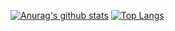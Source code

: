 <!--
**Perye/Perye** is a ✨ _special_ ✨ repository because its `README.md` (this file) appears on your GitHub profile.

Here are some ideas to get you started:

- 🔭 I’m currently working on ...
- 🌱 I’m currently learning ...
- 👯 I’m looking to collaborate on ...
- 🤔 I’m looking for help with ...
- 💬 Ask me about ...
- 📫 How to reach me: ...
- 😄 Pronouns: ...
- ⚡ Fun fact: ...
-->
[![Anurag's github stats](https://github-readme-stats.vercel.app/api?username=Perye)](https://github.com/anuraghazra/github-readme-stats)
[![Top Langs](https://github-readme-stats.vercel.app/api/top-langs/?username=Perye)](https://github.com/anuraghazra/github-readme-stats)

